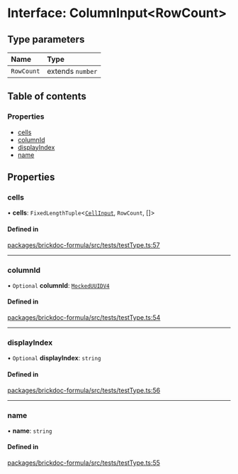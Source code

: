 # Interface: ColumnInput<RowCount\>

## Type parameters

| Name       | Type             |
| :--------- | :--------------- |
| `RowCount` | extends `number` |

## Table of contents

### Properties

- [cells](ColumnInput.md#cells)
- [columnId](ColumnInput.md#columnid)
- [displayIndex](ColumnInput.md#displayindex)
- [name](ColumnInput.md#name)

## Properties

### <a id="cells" name="cells"></a> cells

• **cells**: `FixedLengthTuple`<[`CellInput`](CellInput.md), `RowCount`, []\>

#### Defined in

[packages/brickdoc-formula/src/tests/testType.ts:57](https://github.com/mashcard/mashcard/blob/main/packages/brickdoc-formula/src/tests/testType.ts#L57)

---

### <a id="columnid" name="columnid"></a> columnId

• `Optional` **columnId**: [`MockedUUIDV4`](../README.md#mockeduuidv4)

#### Defined in

[packages/brickdoc-formula/src/tests/testType.ts:54](https://github.com/mashcard/mashcard/blob/main/packages/brickdoc-formula/src/tests/testType.ts#L54)

---

### <a id="displayindex" name="displayindex"></a> displayIndex

• `Optional` **displayIndex**: `string`

#### Defined in

[packages/brickdoc-formula/src/tests/testType.ts:56](https://github.com/mashcard/mashcard/blob/main/packages/brickdoc-formula/src/tests/testType.ts#L56)

---

### <a id="name" name="name"></a> name

• **name**: `string`

#### Defined in

[packages/brickdoc-formula/src/tests/testType.ts:55](https://github.com/mashcard/mashcard/blob/main/packages/brickdoc-formula/src/tests/testType.ts#L55)
